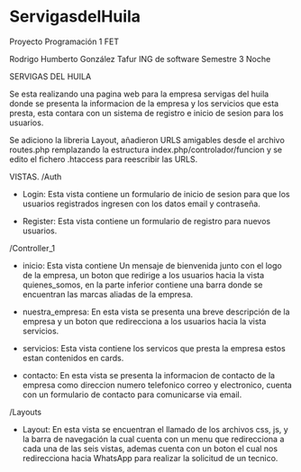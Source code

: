 # ServigasdelHuila
Proyecto Programación 1 FET

Rodrigo Humberto González Tafur
ING de software
Semestre 3
Noche

SERVIGAS DEL HUILA

Se esta realizando una pagina web para la empresa servigas del huila donde se presenta la informacion de la empresa y los servicios que esta presta, esta contara con un sistema de registro e inicio de sesion para los usuarios.

Se adiciono la libreria Layout, añadieron URLS amigables desde el archivo routes.php remplazando la estructura index.php/controlador/funcion y se edito el fichero .htaccess para reescribir las URLS.

VISTAS.
/Auth
- Login:
Esta vista contiene un formulario de inicio de sesion para que los usuarios registrados ingresen con los datos email y contraseña.

- Register:
Esta vista contiene un formulario de registro para nuevos usuarios.


/Controller_1

- inicio:
Esta vista contiene Un mensaje de bienvenida junto con el logo de la empresa, un boton que redirige a los usuarios hacia la vista quienes_somos, en la parte inferior contiene una barra donde se encuentran las marcas aliadas de la empresa.

- nuestra_empresa:
En esta vista se presenta una breve descripción de la empresa y un boton que redirecciona a los usuarios hacia la vista servicios.

- servicios:
Esta vista contiene los servicos que presta la empresa estos estan contenidos en cards.

- contacto:
En esta vista se presenta la informacion de contacto de la empresa como direccion numero telefonico correo y electronico, cuenta con un formulario de contacto para comunicarse via email.


/Layouts
- Layout:
En esta vista se encuentran el llamado de los archivos css, js, y la barra de navegación la cual cuenta con un menu que redirecciona a cada una de las seis vistas, ademas cuenta con un boton el cual nos redirecciona hacia WhatsApp para realizar la solicitud de un tecnico.
